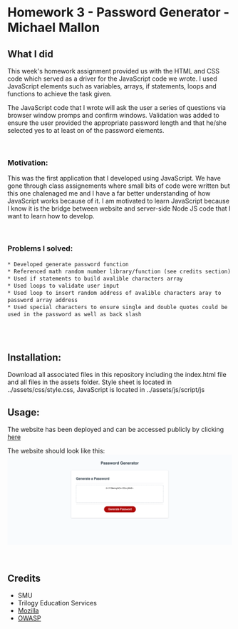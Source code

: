 # Homework 3 - Password Generator - Michael Mallon

## What I did
This week's homework assignment provided us with the HTML and CSS code which served as a driver for the JavaScript code we wrote. I used JavaScript elements such as variables, arrays, if statements, loops and functions to achieve the task given.

The JavaScript code that I wrote will ask the user a series of questions via browser window promps and confirm windows. Validation was added to ensure the user provided the appropriate password length and that he/she selected yes to at least on of the password elements.

<br>

### Motivation:
This was the first application that I developed using JavaScript. We have gone through class assignements where small bits of code were written but this one chalenaged me and I have a far better understanding of how JavaScript works because of it. I am motivated to learn JavaScript because I know it is the bridge between website and server-side Node JS code that I want to learn how to develop.

<br>

### Problems I solved:
    * Developed generate password function
    * Referenced math random number library/function (see credits section)
    * Used if statements to build avalible characters array
    * Used loops to validate user input
    * Used loop to insert random address of avalible characters aray to password array address
    * Used special characters to ensure single and double quotes could be used in the password as well as back slash
<br />
<br />

## Installation:
Download all associated files in this repository including the index.html file and all files in the assets folder. Style sheet is located in ../assets/css/style.css, JavaScript is located in ../assets/js/script/js

## Usage:
The website has been deployed and can be accessed publicly by clicking [here](https://mikemallonit.github.io/HW3-PasswordGenerator/)

The website should look like this:
![Website Screen Shot](./assets/websiteScreenshot.png)

<br />

## Credits
- SMU
- Trilogy Education Services
- [Mozilla](https://developer.mozilla.org/en-US/docs/Web/JavaScript/Reference/Global_Objects/Math/random)
- [OWASP](https://www.owasp.org/index.php/Password_special_characters)